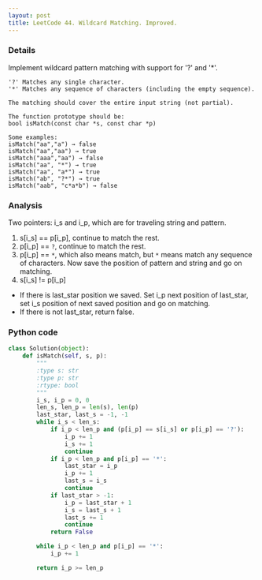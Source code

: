 ```yaml
---
layout: post
title: LeetCode 44. Wildcard Matching. Improved.
---
```


### Details
Implement wildcard pattern matching with support for '?' and '*'.

```
'?' Matches any single character.
'*' Matches any sequence of characters (including the empty sequence).

The matching should cover the entire input string (not partial).

The function prototype should be:
bool isMatch(const char *s, const char *p)

Some examples:
isMatch("aa","a") → false
isMatch("aa","aa") → true
isMatch("aaa","aa") → false
isMatch("aa", "*") → true
isMatch("aa", "a*") → true
isMatch("ab", "?*") → true
isMatch("aab", "c*a*b") → false
```

### Analysis
Two pointers: i_s and i_p, which are for traveling string and pattern.

1. s[i_s] == p[i_p], continue to match the rest.
2. p[i_p] == `?`, continue to match the rest.
3. p[i_p] == `*`, which also means match, but `*` means match any sequence of characters. Now save the position of pattern and string and go on matching.
4. s[i_s] != p[i_p]
  - If there is last_star position we saved. Set i_p next position of last_star, set i_s position of next saved position and go on matching.
  - If there is not last_star, return false.


### Python code
```python
class Solution(object):
    def isMatch(self, s, p):
        """
        :type s: str
        :type p: str
        :rtype: bool
        """
        i_s, i_p = 0, 0
        len_s, len_p = len(s), len(p)
        last_star, last_s = -1, -1
        while i_s < len_s:
            if i_p < len_p and (p[i_p] == s[i_s] or p[i_p] == '?'):
                i_p += 1
                i_s += 1
                continue
            if i_p < len_p and p[i_p] == '*':
                last_star = i_p
                i_p += 1
                last_s = i_s
                continue
            if last_star > -1:
                i_p = last_star + 1
                i_s = last_s + 1
                last_s += 1
                continue
            return False

        while i_p < len_p and p[i_p] == '*':
            i_p += 1

        return i_p >= len_p
  ```


